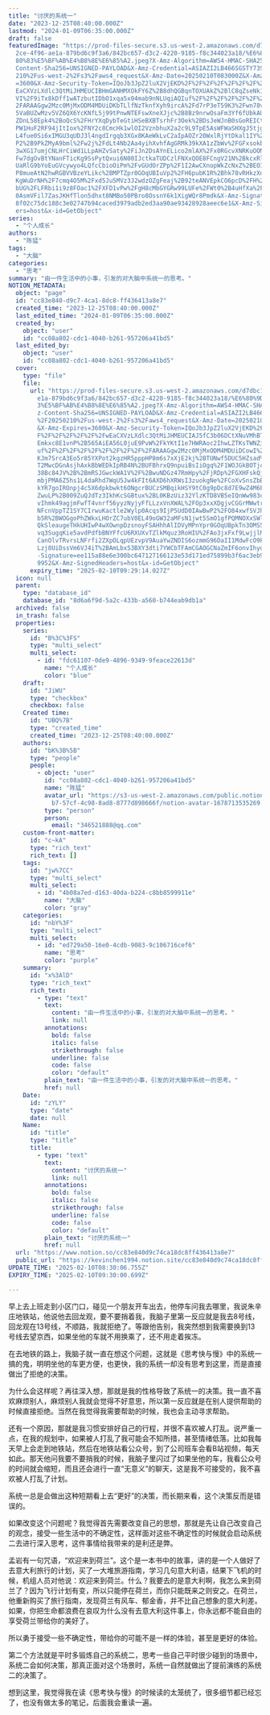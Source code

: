 ```yaml
---
title: "讨厌的系统一"
date: "2023-12-25T08:40:00.000Z"
lastmod: "2024-01-09T06:35:00.000Z"
draft: false
featuredImage: "https://prod-files-secure.s3.us-west-2.amazonaws.com/d7dbc101-8\
  2ce-4f96-ae1a-879bd6c9f3a6/842bc657-d3c2-4220-9185-f8c344023a18/%E6%80%9D%E8%\
  80%83%E5%BF%AB%E4%B8%8E%E6%85%A2.jpeg?X-Amz-Algorithm=AWS4-HMAC-SHA256&X-Amz-\
  Content-Sha256=UNSIGNED-PAYLOAD&X-Amz-Credential=ASIAZI2LB466SGSTY73S%2F20250\
  210%2Fus-west-2%2Fs3%2Faws4_request&X-Amz-Date=20250210T083000Z&X-Amz-Expires\
  =3600&X-Amz-Security-Token=IQoJb3JpZ2luX2VjEKD%2F%2F%2F%2F%2F%2F%2F%2F%2F%2Fw\
  EaCXVzLXdlc3QtMiJHMEUCIBHmGANHMXOkFY6Z%2B8dhQGBqnTOXUAkZ%2BlC8qZseNk1aAiEApqC\
  VI%2F9iTx8kDff1wATzbutIDbO1xqa5x04mab9nNLUqiAQIuf%2F%2F%2F%2F%2F%2F%2F%2F%2F%\
  2FARAAGgw2Mzc0MjMxODM4MDUiDKbTLlfNzTknfXyh9ircA%2Fd7rP3eT59K3%2Fwn78vFN3bveTS\
  5VaBUZwMzv5VZ6QX6YcKNfL5j99tPnwNTEFswXneXJjc%2B8Bz9nrwOsaFm3Yf6fUbkAUWx5A1Cju\
  ZDnL58Epk4%2BoQcS%2FHrYXqDybTeGtiHSeBXBTsrhFr3Oek%2BDsJeWJnB0sGoREICtrvY1Nuqf\
  PW1HuF2RF94jItIox%2FNY2c8CmcHk1wlOI2VznbhuX2a2c9L9TpE5AsWFWaSHXgJ5tjgdWy7rfCw\
  L4fue0Si6xIMGU3qUDJ3l4ngdIrgqb3XGx8KAeWkLvC2aIpAOZr20WxlRjYtDkal1IY%2FDrwpK4u\
  P2%2B9PkZMyA9bml%2Fw2j%2FdLt4Nb2Aa4yihXvhfAgGRMk39kXA1zZbWv%2FGFxsokb8qfvoq9w\
  3wXG17umjCNLHrCiWd1LLpAHZvSaty%2FiJn2DsAYnELico2mlAX%2Fx0RGcvXNRKuOONWQy7bVcs\
  Fw7dgOvBtYNanFTicKg9SsPytQxui6N00IJctkaTUDCzlFNXxQOE8FCngV21N%2BkcxRlojbZGF9O\
  UaRlG9bYoEuGVcywyo4LQfcCbioOiPm%2FvGUdOrZPp%2F1I2AwCXnopWkZcNxZ%2BEOI9uI2txLM\
  P8mueAtN2hwRGBVVBzeYLikc%2BMPTZpr0GOqUBIuVp2%2FH6pubK1R%2Bhk78vRHkzXdycMlKWEh\
  KgWuDrNH%2F7cmq4O5M%2Fxd5Ju5MVz3J2wdzOZgFeaj%2B92teANVEpkCO6pcD%2FH%2F%2BpAa8\
  bUG%2FLFRbi1i9z8FOac1%2FXFD1vPw%2FgH8cMbGYGRw99LUFe%2FWt0%2B4uHfXa%2FebjL092F\
  0AsmVFil7ZasJKHfTlon5dhxt8NMBo50PBro8OssnY6k1XigWQr8Pmdk&X-Amz-Signature=32ba\
  8f02c75dc188c3e02747b94caced3979adb2ed3aa90ae93428928aeec6e1&X-Amz-SignedHead\
  ers=host&x-id=GetObject"
series:
  - "个人成长"
authors:
  - "陈猛"
tags:
  - "大脑"
categories:
  - "思考"
summary: "由一件生活中的小事，引发的对大脑中系统一的思考。"
NOTION_METADATA:
  object: "page"
  id: "cc83e840-d9c7-4ca1-8dc8-ff436413a8e7"
  created_time: "2023-12-25T08:40:00.000Z"
  last_edited_time: "2024-01-09T06:35:00.000Z"
  created_by:
    object: "user"
    id: "cc08a802-cdc1-4040-b261-957206a41bd5"
  last_edited_by:
    object: "user"
    id: "cc08a802-cdc1-4040-b261-957206a41bd5"
  cover:
    type: "file"
    file:
      url: "https://prod-files-secure.s3.us-west-2.amazonaws.com/d7dbc101-82ce-4f96-a\
        e1a-879bd6c9f3a6/842bc657-d3c2-4220-9185-f8c344023a18/%E6%80%9D%E8%80%8\
        3%E5%BF%AB%E4%B8%8E%E6%85%A2.jpeg?X-Amz-Algorithm=AWS4-HMAC-SHA256&X-Am\
        z-Content-Sha256=UNSIGNED-PAYLOAD&X-Amz-Credential=ASIAZI2LB466TYAVAICN\
        %2F20250210%2Fus-west-2%2Fs3%2Faws4_request&X-Amz-Date=20250210T082914Z\
        &X-Amz-Expires=3600&X-Amz-Security-Token=IQoJb3JpZ2luX2VjEKD%2F%2F%2F%2\
        F%2F%2F%2F%2F%2F%2FwEaCXVzLXdlc3QtMiJHMEUCIAJ5fC3b06DCtXNuVMhBTVlkgbkgH\
        Emkxc8E1vnP%2B565AiEA56L0juE9PvW%2FkYKtI1e7HWRAoc2IhwLZTKsTWNZikSYqiAQI\
        uf%2F%2F%2F%2F%2F%2F%2F%2F%2F%2FARAAGgw2Mzc0MjMxODM4MDUiDCowI%2BxhlbDTr\
        KJm7SrcA3Eo5r85YXPot2kgzHR5pppHP8m6s7xXjE2kj%2BTUNwf5DUC5HZsad%2F3%2FCu\
        T2MwcDGnAsjhAxkBbWEDkIpRB4N%2BUFBhrxQ9npuiBsIiOgq%2F1WOJGkBOTjc6LtFxqPd\
        38Bc84JV%2B%2BmRSJGwckWA1V%2F%2BwuNDGz47RmHpy%2FjRDp%2FGXHFskQj8sqMcDPr\
        mbjPMA6Z5hs1L4daRhd7WqU5Jw4kFIt6AXD6hXRWsI3zuokgNe%2FCoXvSnsZbBX9FnDdof\
        kYR7goIROnpj4c5X6dpkbwkt6ONgcrBUCzSMBqikHSY9tC0g9pDc8d7E9wZ4M6FSX3g%2B9\
        ZwuLP%2B009ZuQJdTz3IkhKcSGBtux%2BL0KBzUiz32YlzKTD8VB5eIQnWw983cqSxQogNq\
        vIhmk49agjmFwfT4vnrf56yyzNyjyFfLLzxVnXWAL%2FOp3xxXDgjvCGGrMWwtrUkh%2Fut\
        NFcnVppTZ1SY7CIrwuKactle2Wylp0Acqs9IjP5UdD0IAwBwP2%2FO84xwfSVJhO2CficCR\
        b5R%2BWOGgoPhZWkxLHOrZC7ubV0EL49oGW32aMFsN1jwt5SmO1gfPQMNOXxSWlgvbHMhfp\
        QkSleaugeTHkUHIwP4wXOwnpDzsnoyFSAHhhAlIDVyMPnYpr0GOqUBpkTn3OMS5ypPdeIVr\
        vq3SugqKie5avdPdfbBNYFfcU6RXUXvTZlkMquz3RoHIU%2FAo3jxFxf9LwjjlMt2qGyv8w\
        CanOlvTRvrsLNFrfi2ZXpOLqpUEzvpV9AuaYwZNDIS6ozmmG96DaII1MdwFcO9kUP6Hjar2\
        Lzj8UiDssVm6VJ4iT%2BAmLbx53BXY3dti7YWCbTFAmCGAOGCNaZmIF6onvIhyouN&X-Amz\
        -Signature=ee115a88e6e300bc647127166123e53d171ed75899b3f6ac3eb923d8b2b6\
        9952&X-Amz-SignedHeaders=host&x-id=GetObject"
      expiry_time: "2025-02-10T09:29:14.027Z"
  icon: null
  parent:
    type: "database_id"
    database_id: "8d6a6f9d-5a2c-433b-a560-b744eab9db1a"
  archived: false
  in_trash: false
  properties:
    series:
      id: "B%3C%3FS"
      type: "multi_select"
      multi_select:
        - id: "fdc61107-0de9-4896-9349-9feace22613d"
          name: "个人成长"
          color: "blue"
    draft:
      id: "JiWU"
      type: "checkbox"
      checkbox: false
    Created time:
      id: "UBQ%7B"
      type: "created_time"
      created_time: "2023-12-25T08:40:00.000Z"
    authors:
      id: "bK%3B%5B"
      type: "people"
      people:
        - object: "user"
          id: "cc08a802-cdc1-4040-b261-957206a41bd5"
          name: "陈猛"
          avatar_url: "https://s3-us-west-2.amazonaws.com/public.notion-static.com/775523\
            b7-57cf-4c98-8ad8-8777d898666f/notion-avatar-1678713535269.png"
          type: "person"
          person:
            email: "346521888@qq.com"
    custom-front-matter:
      id: "c~kA"
      type: "rich_text"
      rich_text: []
    tags:
      id: "jw%7CC"
      type: "multi_select"
      multi_select:
        - id: "4b08a7ed-d163-40da-b224-c8bb8599911e"
          name: "大脑"
          color: "gray"
    categories:
      id: "nbY%3F"
      type: "multi_select"
      multi_select:
        - id: "ed729a50-16e0-4cdb-9083-9c106716cef6"
          name: "思考"
          color: "purple"
    summary:
      id: "x%3AlD"
      type: "rich_text"
      rich_text:
        - type: "text"
          text:
            content: "由一件生活中的小事，引发的对大脑中系统一的思考。"
            link: null
          annotations:
            bold: false
            italic: false
            strikethrough: false
            underline: false
            code: false
            color: "default"
          plain_text: "由一件生活中的小事，引发的对大脑中系统一的思考。"
          href: null
    Date:
      id: "zYLY"
      type: "date"
      date: null
    Name:
      id: "title"
      type: "title"
      title:
        - type: "text"
          text:
            content: "讨厌的系统一"
            link: null
          annotations:
            bold: false
            italic: false
            strikethrough: false
            underline: false
            code: false
            color: "default"
          plain_text: "讨厌的系统一"
          href: null
  url: "https://www.notion.so/cc83e840d9c74ca18dc8ff436413a8e7"
  public_url: "https://kevinchen1994.notion.site/cc83e840d9c74ca18dc8ff436413a8e7"
UPDATE_TIME: "2025-02-10T08:30:06.755Z"
EXPIRY_TIME: "2025-02-10T09:30:00.699Z"

---
```

<link rel="stylesheet" href="https://cdn.jsdelivr.net/npm/katex@0.16.2/dist/katex.min.css" integrity="sha384-bYdxxUwYipFNohQlHt0bjN/LCpueqWz13HufFEV1SUatKs1cm4L6fFgCi1jT643X" crossorigin="anonymous">


早上去上班走到小区门口，碰见一个朋友开车出去，他停车问我去哪里，我说朱辛庄地铁站，他说他去回龙观，要不要捎着我，我脑子里第一反应就是我去8号线，回龙观在13号线，不顺路，我就拒绝了。等跟他告别，我突然想到我需要换到13号线去望京西，如果坐他的车就不用换乘了，还不用走着挨冻。


在去地铁的路上，我脑子就一直在想这个问题，这就是《思考快与慢》中的系统一搞的鬼，明明坐他的车更方便，也更快，我的系统一却没有思考到这里，而是直接做出了拒绝的决策。


为什么会这样呢？再往深入想，那就是我的性格导致了系统一的决策。我一直不喜欢麻烦别人，麻烦别人我就会觉得不好意思，所以第一反应就是在别人提供帮助的时候直接拒绝。当然在我觉得我需要帮助的时候，我也会主动寻求帮助。


还有一个原因，那就是我习惯安排好自己的行程，并很不喜欢被人打乱。说严重一点，在我的规划中，如果被人打乱了我可能会不知所措，甚至情绪低落。比如我每天早上会走到地铁站，然后在地铁站看公众号，到了公司班车会看B站视频，每天如此。那天他问我要不要捎我的时候，我脑子里闪过了如果坐他的车，我看公众号的时间就会缩短，而且还会进行一直“无意义”的聊天，这是我不可接受的，我不喜欢被人打乱了计划。


系统一总是会做出这种短期看上去“更好”的决策，而长期来看，这个决策反而是错误的。


如果改变这个问题呢？我觉得首先需要改变自己的思想，那就是先让自己改变自己的观念，接受一些生活中的不确定性，这样面对这些不确定性的时候就会启动系统二去进行深入思考，这件事情给我带来的是利还是弊。


孟岩有一句咒语，“欢迎来到荷兰”。这个是一本书中的故事，讲的是一个人做好了去意大利旅行的计划，买了一大堆旅游指南，学习几句意大利语，结果下飞机的时候，机组人员对他说：欢迎来到荷兰。什么？我要去的是意大利啊，我怎么来到荷兰了？因为飞行计划有变，所以只能停在荷兰，而你只能既来之则安之。在荷兰，他重新购买了旅行指南，发现荷兰有风车、郁金香，并不比自己想象的意大利差。如果，你把生命都浪费在哀叹为什么没有去意大利这件事上，你永远都不能自由的享受荷兰带给你的美好了。


所以勇于接受一些不确定性，带给你的可能不是一样的体验，甚至是更好的体验。


第二个方法就是平时多锻炼自己的系统二，思考一些自己平时很少碰到的场景中，系统二会如何决策，那真正面对这个场景时，系统一自然就做出了提前演练的系统二的决策了。


想到这里，我觉得我在读《思考快与慢》的时候读的太笼统了，很多细节都已经忘了，也没有做太多的笔记，后面我会重读一遍。

